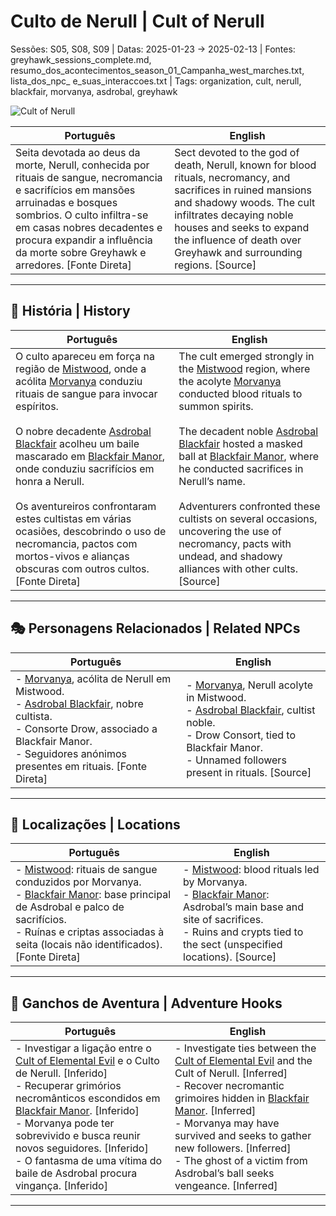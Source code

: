 # Culto de Nerull | Cult of Nerull

Sessões: S05, S08, S09 | Datas: 2025-01-23 → 2025-02-13 | Fontes: greyhawk_sessions_complete.md, resumo_dos_acontecimentos_season_01_Campanha_west_marches.txt, lista_dos_npc_ e_suas_interaccoes.txt | Tags: organization, cult, nerull, blackfair, morvanya, asdrobal, greyhawk

![Cult of Nerull](assets/organization/org_blank.png)

| **Português** | **English** |
|---------------|-------------|
| Seita devotada ao deus da morte, Nerull, conhecida por rituais de sangue, necromancia e sacrifícios em mansões arruinadas e bosques sombrios. O culto infiltra-se em casas nobres decadentes e procura expandir a influência da morte sobre Greyhawk e arredores. [Fonte Direta] | Sect devoted to the god of death, Nerull, known for blood rituals, necromancy, and sacrifices in ruined mansions and shadowy woods. The cult infiltrates decaying noble houses and seeks to expand the influence of death over Greyhawk and surrounding regions. [Source] |

---

## 📖 História | History

| **Português** | **English** |
|---------------|-------------|
| O culto apareceu em força na região de [Mistwood](mistwood.md), onde a acólita [Morvanya](../morvanya.md) conduziu rituais de sangue para invocar espíritos. <br><br> O nobre decadente [Asdrobal Blackfair](../asdrobal_blackfair.md) acolheu um baile mascarado em [Blackfair Manor](blackfair_manor.md), onde conduziu sacrifícios em honra a Nerull. <br><br> Os aventureiros confrontaram estes cultistas em várias ocasiões, descobrindo o uso de necromancia, pactos com mortos-vivos e alianças obscuras com outros cultos. [Fonte Direta] | The cult emerged strongly in the [Mistwood](mistwood.md) region, where the acolyte [Morvanya](../morvanya.md) conducted blood rituals to summon spirits. <br><br> The decadent noble [Asdrobal Blackfair](../asdrobal_blackfair.md) hosted a masked ball at [Blackfair Manor](blackfair_manor.md), where he conducted sacrifices in Nerull’s name. <br><br> Adventurers confronted these cultists on several occasions, uncovering the use of necromancy, pacts with undead, and shadowy alliances with other cults. [Source] |

---

## 🎭 Personagens Relacionados | Related NPCs

| **Português** | **English** |
|---------------|-------------|
| - [Morvanya](../morvanya.md), acólita de Nerull em Mistwood. <br>- [Asdrobal Blackfair](../asdrobal_blackfair.md), nobre cultista. <br>- Consorte Drow, associado a Blackfair Manor. <br>- Seguidores anónimos presentes em rituais. [Fonte Direta] | - [Morvanya](../morvanya.md), Nerull acolyte in Mistwood. <br>- [Asdrobal Blackfair](../asdrobal_blackfair.md), cultist noble. <br>- Drow Consort, tied to Blackfair Manor. <br>- Unnamed followers present in rituals. [Source] |

---

## 📌 Localizações | Locations

| **Português** | **English** |
|---------------|-------------|
| - [Mistwood](mistwood.md): rituais de sangue conduzidos por Morvanya. <br>- [Blackfair Manor](blackfair_manor.md): base principal de Asdrobal e palco de sacrifícios. <br>- Ruínas e criptas associadas à seita (locais não identificados). [Fonte Direta] | - [Mistwood](mistwood.md): blood rituals led by Morvanya. <br>- [Blackfair Manor](blackfair_manor.md): Asdrobal’s main base and site of sacrifices. <br>- Ruins and crypts tied to the sect (unspecified locations). [Source] |

---

## 🎲 Ganchos de Aventura | Adventure Hooks

| **Português** | **English** |
|---------------|-------------|
| - Investigar a ligação entre o [Cult of Elemental Evil](docs/organizations/-/cults/cult_of_elemental_evil.md) e o Culto de Nerull. [Inferido] <br>- Recuperar grimórios necromânticos escondidos em [Blackfair Manor](blackfair_manor.md). [Inferido] <br>- Morvanya pode ter sobrevivido e busca reunir novos seguidores. [Inferido] <br>- O fantasma de uma vítima do baile de Asdrobal procura vingança. [Inferido] | - Investigate ties between the [Cult of Elemental Evil](docs/organizations/-/cults/cult_of_elemental_evil.md) and the Cult of Nerull. [Inferred] <br>- Recover necromantic grimoires hidden in [Blackfair Manor](blackfair_manor.md). [Inferred] <br>- Morvanya may have survived and seeks to gather new followers. [Inferred] <br>- The ghost of a victim from Asdrobal’s ball seeks vengeance. [Inferred] |

---
